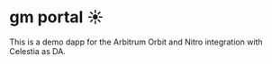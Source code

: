 # gm portal ☀️

This is a demo dapp for the Arbitrum Orbit and Nitro integration with Celestia as DA.

